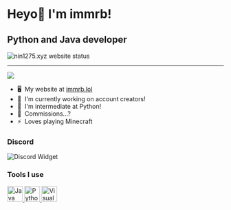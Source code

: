 Heyo👋 I'm immrb!
========================

Python and Java developer
------------------------------------------

<img src="https://img.shields.io/website?url=https%3A%2F%2Fimmrb.lol&up_message=online&down_message=down&label=nin1275.xyz" alt="nin1275.xyz website status"/>



------------------------------------------
![](https://komarev.com/ghpvc/?username=immrb&color=blueviolet)
* 🖥️  My website at [immrb.lol](https://immrb.lol)
* 🚀  I'm currently working on account creators!
* 🧠  I'm intermediate at Python!
* 🤝  Commissions...?
* ⚡  Loves playing Minecraft


### Discord

<img src="https://discord.c99.nl/widget/theme-4/1141451784162910380.png" alt="Discord Widget" draggable="false">

### Tools I use 

<p align="left">
<a href="https://www.oracle.com/java/" target="_blank" rel="noreferrer">
  <img src="https://raw.githubusercontent.com/danielcranney/readme-generator/main/public/icons/skills/java-colored.svg" width="36" height="36" alt="Java" />
</a>
<a href="https://www.python.org/" target="_blank" rel="noreferrer">
  <img src="https://raw.githubusercontent.com/danielcranney/readme-generator/main/public/icons/skills/python-colored.svg" width="36" height="36" alt="Python" />
</a>
<a href="https://code.visualstudio.com/" target="_blank" rel="noreferrer">
  <img src="https://cdn.jsdelivr.net/gh/devicons/devicon/icons/vscode/vscode-original.svg" width="36" height="36" alt="Visual Studio Code" />
</a>

</p>

